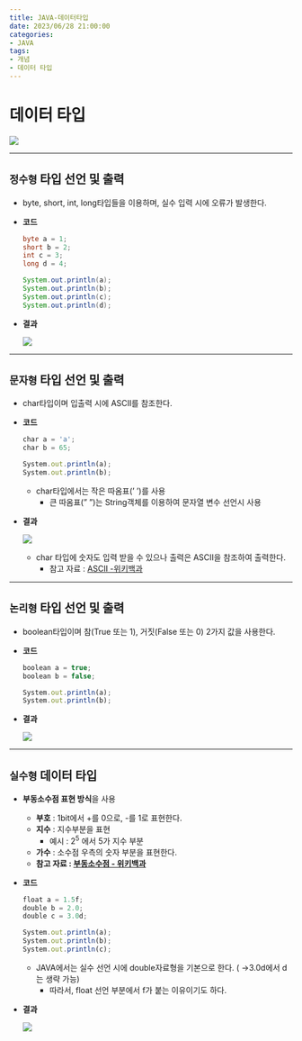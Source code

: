 ```yaml
---
title: JAVA-데이터타입
date: 2023/06/28 21:00:00
categories:
- JAVA
tags:
- 개념
- 데이터 타입
---
```


# **데이터 타입**
![](/Images/2023/06/JAVA-데이터타입/Untitled.png)

---
## **`정수형` 타입 선언 및 출력**

- byte, short, int, long타입들을 이용하며, 실수 입력 시에 오류가 발생한다.

- **코드**
    
    ```java
    byte a = 1;
    short b = 2;
    int c = 3;
    long d = 4;
    
    System.out.println(a);
    System.out.println(b);
    System.out.println(c);
    System.out.println(d);
    ```
    

- **결과**
    
    ![](/Images/2023/06/JAVA-데이터타입/Untitled%201.png)
    
---
## `문자형` 타입 선언 및 출력

- char타입이며 입출력 시에 ASCII를 참조한다.

- **코드**
    
    ```jsx
    char a = 'a';
    char b = 65;
    
    System.out.println(a);
    System.out.println(b);
    ```
    
    - char타입에서는 작은 따옴표(’ ’)를 사용
        - 큰 따옴표(” ”)는 String객체를 이용하여 문자열 변수 선언시 사용

- **결과**
    
    ![](/Images/2023/06/JAVA-데이터타입/Untitled%202.png)
    
    - char 타입에 숫자도 입력 받을 수 있으나 출력은 ASCII을 참조하여 출력한다.
        - 참고 자료 : [ASCII -위키백과](https://ko.wikipedia.org/wiki/ASCII)
    
---
## `논리형` 타입 선언 및 출력

- boolean타입이며 참(True 또는 1), 거짓(False 또는 0) 2가지 값을 사용한다.

- **코드**
    
    ```jsx
    boolean a = true;
    boolean b = false;
    
    System.out.println(a);
    System.out.println(b);
    ```
    

- **결과**
    
    ![](/Images/2023/06/JAVA-데이터타입/Untitled%203.png)
    
---
## `실수형` 데이터 타입

- **부동소수점 표현 방식**을 사용
    - **부호** : 1bit에서 +를 0으로, -를 1로 표현한다.
    - **지수** : 지수부분을 표현
        - 예시 : $2^5$ 에서 5가 지수 부분
    - **가수** : 소수점 우측의 숫자 부분을 표현한다.
    - **참고 자료 : [부동소수점 - 위키백과](https://ko.wikipedia.org/wiki/%EB%B6%80%EB%8F%99%EC%86%8C%EC%88%98%EC%A0%90)**
    
- **코드**
    
    ```jsx
    float a = 1.5f;
    double b = 2.0;
    double c = 3.0d;
    
    System.out.println(a);
    System.out.println(b);
    System.out.println(c);
    ```
    
    - JAVA에서는 실수 선언 시에 double자료형을 기본으로 한다. ( →3.0d에서 d는 생략 가능)
        - 따라서, float 선언 부분에서 f가 붙는 이유이기도 하다.
    
- **결과**
    
    ![](/Images/2023/06/JAVA-데이터타입/Untitled%204.png)
